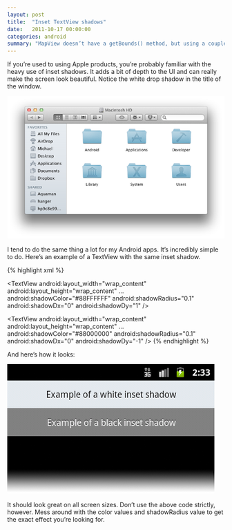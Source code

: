 ```yaml
---
layout: post
title:  "Inset TextView shadows"
date:   2011-10-17 00:00:00
categories: android
summary: "MapView doesn’t have a getBounds() method, but using a couple of MapView’s other methods, it’s actually very easy to find the visible bounds..."
---
```

If you’re used to using Apple products, you’re probably familiar with the heavy use of inset shadows. It adds a bit of depth to the UI and can really make the screen look beautiful. Notice the white drop shadow in the title of the window.

![Finder inset text](/images/finder_inset_text.png)

I tend to do the same thing a lot for my Android apps. It’s incredibly simple to do. Here’s an example of a TextView with the same inset shadow.

{% highlight xml %}
<!-- Semi-opaque white inset shadow beneath the text -->
<TextView
    android:layout_width="wrap_content"
    android:layout_height="wrap_content"
    ...
    android:shadowColor="#88FFFFFF"
    android:shadowRadius="0.1"
    android:shadowDx="0"
    android:shadowDy="1" />

<!-- Semi-opaque black inset shadow above the text -->
<TextView
    android:layout_width="wrap_content"
    android:layout_height="wrap_content"
    ...
    android:shadowColor="#88000000"
    android:shadowRadius="0.1"
    android:shadowDx="0"
    android:shadowDy="-1" />
{% endhighlight %}

And here’s how it looks:

![Android inset shadows](/images/android_inset_text.png)

It should look great on all screen sizes. Don’t use the above code strictly, however. Mess around with the color values and shadowRadius value to get the exact effect you’re looking for.
